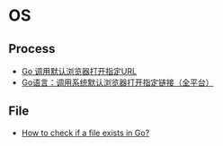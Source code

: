 # OS

## Process
* [Go 调用默认浏览器打开指定URL](https://www.cnblogs.com/MaxBaiSecurity/p/12221952.html)
* [Go语言：调用系统默认浏览器打开指定链接（全平台）](https://www.jianshu.com/p/29adf056e72b)

## File
* [How to check if a file exists in Go?](https://stackoverflow.com/questions/12518876/how-to-check-if-a-file-exists-in-go)
